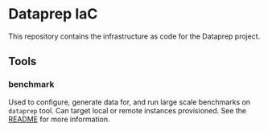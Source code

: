 # Dataprep IaC

This repository contains the infrastructure as code for the Dataprep project.

## Tools

### benchmark

Used to configure, generate data for, and run large scale benchmarks on `dataprep` tool. 
Can target local or remote instances provisioned.
See the [README](benchmark/README.md) for more information.